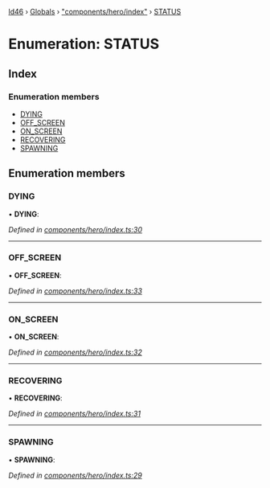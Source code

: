 [ld46](../README.md) › [Globals](../globals.md) › ["components/hero/index"](../modules/_components_hero_index_.md) › [STATUS](_components_hero_index_.status.md)

# Enumeration: STATUS

## Index

### Enumeration members

* [DYING](_components_hero_index_.status.md#dying)
* [OFF_SCREEN](_components_hero_index_.status.md#off_screen)
* [ON_SCREEN](_components_hero_index_.status.md#on_screen)
* [RECOVERING](_components_hero_index_.status.md#recovering)
* [SPAWNING](_components_hero_index_.status.md#spawning)

## Enumeration members

###  DYING

• **DYING**:

*Defined in [components/hero/index.ts:30](https://github.com/jrod-disco/ld46-keepalive/blob/0d14d56/src/components/hero/index.ts#L30)*

___

###  OFF_SCREEN

• **OFF_SCREEN**:

*Defined in [components/hero/index.ts:33](https://github.com/jrod-disco/ld46-keepalive/blob/0d14d56/src/components/hero/index.ts#L33)*

___

###  ON_SCREEN

• **ON_SCREEN**:

*Defined in [components/hero/index.ts:32](https://github.com/jrod-disco/ld46-keepalive/blob/0d14d56/src/components/hero/index.ts#L32)*

___

###  RECOVERING

• **RECOVERING**:

*Defined in [components/hero/index.ts:31](https://github.com/jrod-disco/ld46-keepalive/blob/0d14d56/src/components/hero/index.ts#L31)*

___

###  SPAWNING

• **SPAWNING**:

*Defined in [components/hero/index.ts:29](https://github.com/jrod-disco/ld46-keepalive/blob/0d14d56/src/components/hero/index.ts#L29)*
